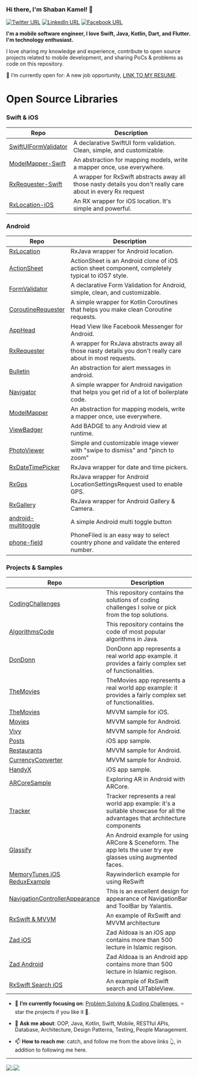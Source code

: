 ### Hi there, I'm Shaban Kamel! 👋

[![Twitter URL](https://img.shields.io/static/v1?color=red&label=Twitter%20&logo=twitter&logoColor=white&style=for-the-badge&message=Follow)](https://twitter.com/ShaAhKa)
[![LinkedIn URL](https://img.shields.io/static/v1?color=red&label=linkedin&logo=linkedin&logoColor=white&style=for-the-badge&message=Connect)](https://www.linkedin.com/in/shaban-kamel)
[![Facebook URL](https://img.shields.io/static/v1?color=red&label=Facebook&logo=Facebook&logoColor=white&style=for-the-badge&message=Connect)](https://www.facebook.com/sha.ka.165)

**I'm a mobile software engineer, I love Swift, Java, Kotlin, Dart, and Flutter. I'm technology enthusiast.**

I love sharing my knowledge and experience, contribute to open source projects related to mobile development, and
sharing PoCs & problems as code on this repository.

🤔 I’m currently open for: A new job
opportunity, [LINK TO MY RESUME](https://drive.google.com/file/d/1WUv9G0NR2b1Y2XOXxDr3-_7XyaRJUq-N/view?usp=sharing).

# Open Source Libraries

### Swift & iOS

|       **Repo**            |                    **Description**                                                                                                                                     |
| ------------------------- | -----------------------------------------------------------------------------------------------------------------------------------------------------------------------|
|   [SwiftUIFormValidator](https://github.com/ShabanKamell/SwiftUIFormValidator)   |  A declarative SwiftUI form validation. <br /> Clean, simple, and customizable.                                 |
|   [ModelMapper-Swift](https://github.com/ShabanKamell/ModelMapper-Swift)         |  An abstraction for mapping models, write a mapper once, use everywhere.                                        |
|   [RxRequester-Swift](https://github.com/ShabanKamell/RxRequester-Swift)         |  A wrapper for RxSwift abstracts away all those nasty details you don't really care about in every Rx request   |
|   [RxLocation-iOS](https://github.com/ShabanKamell/RxLocation-iOS)               |  An RX wrapper for iOS location. It's simple and powerful.                                                      |

### Android

|       **Repo**            |                    **Description**                         |
| ------------------------- | ------------------------------------------------------------------------------------------------------------------------------------------------------------------|
|   [RxLocation](https://github.com/ShabanKamell/RxLocation)                    | RxJava wrapper for Android location.                                                                          |
|   [ActionSheet](https://github.com/ShabanKamell/ActionSheet)                  | ActionSheet is an Android clone of iOS action sheet component, completely typical to iOS7 style.              |
|   [FormValidator](https://github.com/ShabanKamell/FormValidator)              | A declarative Form Validation for Android, simple, clean, and customizable.                                   |
|   [CoroutineRequester](https://github.com/ShabanKamell/CoroutineRequester)    | A simple wrapper for Kotlin Coroutines that helps you make clean Coroutine requests.                          |
|   [AppHead](https://github.com/ShabanKamell/AppHead)                          | Head View like Facebook Messenger for Android.                                                                |
|   [RxRequester](https://github.com/ShabanKamell/RxRequester)                  | A wrapper for RxJava abstracts away all those nasty details you don't really care about in most requests.     |
|   [Bulletin](https://github.com/ShabanKamell/Bulletin)                        | An abstraction for alert messages in android.                                                                 |
|   [Navigator](https://github.com/ShabanKamell/Navigator)                      | A simple wrapper for Android navigation that helps you get rid of a lot of boilerplate code.                  |
|   [ModelMapper](https://github.com/ShabanKamell/ModelMapper)                  | An abstraction for mapping models, write a mapper once, use everywhere.                                       |
|   [ViewBadger](https://github.com/ShabanKamell/ViewBadger)                    | Add BADGE to any Android view at runtime.                                                                     |
|   [PhotoViewer](https://github.com/ShabanKamell/PhotoViewer)                  | Simple and customizable image viewer with "swipe to dismiss" and "pinch to zoom"                              |
|   [RxDateTimePicker](https://github.com/ShabanKamell/RxDateTimePicker)        | RxJava wrapper for date and time pickers.                                                                     |
|   [RxGps](https://github.com/ShabanKamell/RxGps)                              | RxJava wrapper for Android LocationSettingsRequest used to enable GPS.                                        |
|   [RxGallery](https://github.com/ShabanKamell/RxGallery)                      | RxJava wrapper for Android Gallery & Camera.                                                                  |
|   [android-multitoggle](https://github.com/ShabanKamell/android-multitoggle)  | A simple Android multi toggle button                                                                          |
|   [phone-field](https://github.com/ShabanKamell/phone-field)                  | PhoneFiled is an easy way to select country phone and validate the entered number.                            |

### Projects & Samples

|       **Repo**            |                    **Description**                         |
| ------------------------- | ------------------------------------------------------------------------------------------------------------------------------------------------------------------|
|   [CodingChallenges](https://github.com/ShabanKamell/CodingChallenges)                               | This repository contains the solutions of coding challenges I solve or pick from the top solutions.                            |
|   [AlgorithmsCode](https://github.com/ShabanKamell/AlgorithmsCode)                                   | This repository contains the code of most popular algorithms in Java.                                                          |
|   [DonDonn](https://github.com/ShabanKamell/DonDonn)                                                 | DonDonn app represents a real world app example. it provides a fairly complex set of functionalities.                          |
|   [TheMovies](https://github.com/ShabanKamell/TheMovies)                                             | TheMovies app represents a real world app example: it provides a fairly complex set of functionalities.                        |
|   [TheMovies](https://github.com/ShabanKamell/TheMovies_iOS)                                         | MVVM sample for iOS.                                                                                                           |
|   [Movies](https://github.com/ShabanKamell/Movies)                                                   | MVVM sample for Android.                                                                                                       |
|   [Vivy](https://github.com/ShabanKamell/Vivy)                                                       | MVVM sample for Android.                                                                                                       |
|   [Posts](https://github.com/ShabanKamell/Posts-iOS)                                                 | iOS app sample.                                                                                                                |
|   [Restaurants](https://github.com/ShabanKamell/Restaurants)                                         | MVVM sample for Android.                                                                                                       |
|   [CurrencyConverter](https://github.com/ShabanKamell/CurrencyConverter)                             | MVVM sample for Android.                                                                                                       |
|   [HandyX](https://github.com/ShabanKamell/HandyX)                                                   | iOS app sample.                                                                                                                |
|   [ARCoreSample](https://github.com/ShabanKamell/ARCoreSample)                                       | Exploring AR in Android with ARCore.                                                                                           |
|   [Tracker](https://github.com/ShabanKamell/Tracker)                                                 | Tracker represents a real world app example: it's a suitable showcase for all the advantages that architecture components      |
|   [Glassify](https://github.com/ShabanKamell/Glassify)                                               | An Android example for using ARCore & Sceneform. The app lets the user try eye glasses using augmented faces.                  |
|   [MemoryTunes iOS ReduxExample](https://github.com/ShabanKamell/MemoryTunes_ioS_ReduxExample)       | Raywinderlich example for using ReSwift                                                                                        |                                            
|   [NavigationControllerAppearance](https://github.com/ShabanKamell/NavigationControllerAppearance)   | This is an excellent design for appearance of NavigationBar and ToolBar by Yalantis.                                           |
|   [RxSwift & MVVM](https://github.com/ShabanKamell/rx_swift_mvvm)                                    | An example of RxSwift and MVVM architecture                                                                                    |                                                                                         
|   [Zad iOS](https://github.com/ShabanKamell/zad_ios)                                                 | Zad Aldoaa is an iOS app contains more than 500 lecture in Islamic regison.                                                    |
|   [Zad Android](https://github.com/ShabanKamell/zad)                                                 | Zad Aldoaa is an Android app contains more than 500 lecture in Islamic regison.                                                |
|   [RxSwift Search iOS](https://github.com/ShabanKamell/rx_swift_search_example)                      | An example of RxSwift search and UITableView.                                                                                  |

- 🎯 **I’m currently focusing
  on**: [Problem Solving & Coding Challenges](https://github.com/ShabanKamell/CodingChallenges), ⭐️ star the projects if
  you like it 🤩.

- 💬 **Ask me about**: OOP, Java, Kotlin, Swift, Mobile, RESTful APIs, Database, Architecture, Design Patterns, Testing,
  People Management.

- 📫 **How to reach me**: catch, and follow me from the above links 👆, in addition to following me here.

<hr/>

<a href="https://github.com/ShabanKamell/">
  <img align="center" src="https://github-readme-stats.vercel.app/api?username=ShabanKamell&count_private=true&show_icons=true&theme=radical&hide_border=false" />
</a>
<a href="https://github.com/ShabanKamell/">
  <img align="center" src="https://github-readme-stats.vercel.app/api/top-langs/?username=ShabanKamell&layout=compact&theme=radical&hide_border=false" />
</a>

<!--
**ShabanKamell/ShabanKamell** is a ✨ _special_ ✨ repository because its `README.md` (this file) appears on your GitHub profile.

Here are some ideas to get you started:

- 🔭 I’m currently working on ...
- 🌱 I’m currently learning ...
- 👯 I’m looking to collaborate on ...
- 🤔 I’m looking for help with ...
- 💬 Ask me about ...
- 📫 How to reach me: ...
- 😄 Pronouns: ...
- ⚡ Fun fact: ...
-->
